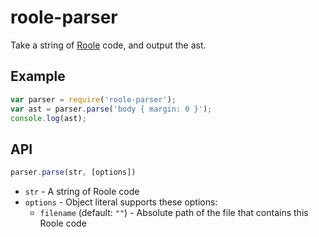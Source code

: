 # roole-parser

Take a string of [Roole](http://roole.org/) code, and output the ast.

## Example

```javascript
var parser = require('roole-parser');
var ast = parser.parse('body { margin: 0 }');
console.log(ast);
```

## API

```javascript
parser.parse(str, [options])
```

* `str` - A string of Roole code
* `options` - Object literal supports these options:
	* `filename` (default: `""`) - Absolute path of the file that contains this Roole code